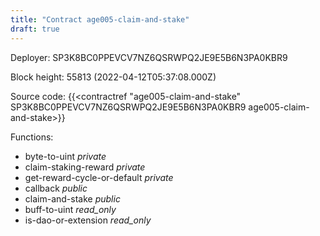 ```yaml
---
title: "Contract age005-claim-and-stake"
draft: true
---
```

Deployer: SP3K8BC0PPEVCV7NZ6QSRWPQ2JE9E5B6N3PA0KBR9


 



Block height: 55813 (2022-04-12T05:37:08.000Z)

Source code: {{<contractref "age005-claim-and-stake" SP3K8BC0PPEVCV7NZ6QSRWPQ2JE9E5B6N3PA0KBR9 age005-claim-and-stake>}}

Functions:

* byte-to-uint _private_
* claim-staking-reward _private_
* get-reward-cycle-or-default _private_
* callback _public_
* claim-and-stake _public_
* buff-to-uint _read_only_
* is-dao-or-extension _read_only_
